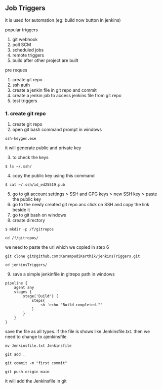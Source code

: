 ## Job Triggers

it is used for automation (eg: build now button in jenkins)

popular triggers
1. git webhook
2. poll SCM
3. scheduled jobs
4. remote triggers
5. build after other project are built

pre reques
1. create git repo
2. ssh auth
3. create a jenkin file in git repo and commit
4. create a jenkin job to access jenkins file from git repo
5. test triggers

### 1. create git repo
1. create git repo
2. open git bash command prompt in windows
```
ssh-keygen.exe
```
it will generate public and private key

3. to check the keys
```
$ ls ~/.ssh/
```

4. copy the public key using this command
```
$ cat ~/.ssh/id_ed25519.pub
```

5. go to git account settings > SSH and GPG keys > new SSH key > paste the public key
6. go to the newly created git repo anc click on SSH and copy the link beside it
7. go to git bash on windows
8. create directory
```
$ mkdir -p /f/gitrepos
```

```
cd /f/gitrepos/
```
we need to paste the url which we copied in step 6
```
git clone git@github.com:KarampudiKarthik/jenkinsTriggers.git
```

```
cd jenkinsTriggers/
```

9. save a simple jenkinfile in gitrepo path in windows
```
pipeline {
	agent any
	stages {
		stage('Build') {
			steps{
				sh 'echo "Build completed."'
			}
		}
	}
}
```
save the file as all types. if the file is shows like Jenkinsfile.txt. then we need to change to ajenkinsfile
```
mv Jenkinsfile.txt Jenkinsfile
```

```
git add .
```

```
git commit -m "first commit"
```

```
git push origin main
```

it will add the Jenkinsfile in git




